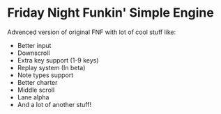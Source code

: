 # Friday Night Funkin' Simple Engine

Advenced version of original FNF with lot of cool stuff like:
- Better input
- Downscroll
- Extra key support (1-9 keys)
- Replay system (In beta)
- Note types support
- Better charter
- Middle scroll
- Lane alpha
- And a lot of another stuff!
